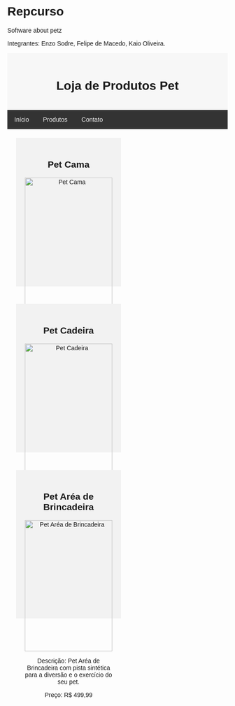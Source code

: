 # Repcurso
Software about petz

Integrantes: Enzo Sodre, Felipe de Macedo, Kaio Oliveira.


<!DOCTYPE html>
<html>
<head>
    <title>Loja de Produtos Pet</title>
    <style>
        body {
            font-family: Arial, sans-serif;
        }
        .header {
            padding: 20px;
            text-align: center;
            background: #f7f7f7;
        }
        .topnav {
            overflow: hidden;
            background-color: #333;
        }
        .topnav a {
            float: left;
            display: block;
            color: #f2f2f2;
            text-align: center;
            padding: 14px 16px;
            text-decoration: none;
        }
        .topnav a:hover {
            background-color: #ddd;
            color: black;
        }
        .product {
            display: inline-block;
            width: 200px;
            height: 300px;
            padding: 20px;
            margin: 20px;
            background-color: #f2f2f2;
            text-align: center;
        }
    </style>
</head>
<body>

<div class="header">
    <h1>Loja de Produtos Pet</h1>
</div>

<div class="topnav">
    <a href="#">Início</a>
    <a href="#">Produtos</a>
    <a href="#">Contato</a>
</div>

<div class="products">
    <div class="product">
        <h2>Pet Cama</h2>
        <img src="pet_bed.jpg" alt="Pet Cama" style="width:100%;">
        <p>Descrição: Pet Cama com ar de fragrância e lã sintética para o conforto do seu pet.</p>
        <p>Preço: R$ 299,99</p>
    </div>
    <div class="product">
        <h2>Pet Cadeira</h2>
        <img src="pet_chair.jpg" alt="Pet Cadeira" style="width:100%;">
        <p>Descrição: Pet Cadeira com design elegante e durável para o seu pet amar.</p>
        <p>Preço: R$ 199,99</p>
    </div>
    <div class="product">
        <h2>Pet Aréa de Brincadeira</h2>
        <img src="pet_playground.jpg" alt="Pet Aréa de Brincadeira" style="width:100%;">
        <p>Descrição: Pet Aréa de Brincadeira com pista sintética para a diversão e o exercício do seu pet.</p>
        <p>Preço: R$ 499,99</p>
    </div>
</div>

</body>
</html>
